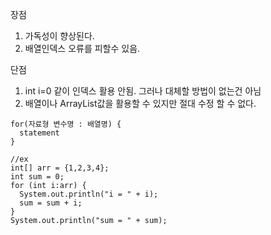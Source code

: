 장점
1. 가독성이 향상된다.
2. 배열인덱스 오류를 피할수 있음.

단점
1. int i=0 같이 인덱스 활용 안됨. 그러나 대체할 방법이 없는건 아님
2. 배열이나 ArrayList값을 활용할 수 있지만 절대 수정 할 수 없다.

```
for(자료형 변수명 : 배열명) {
  statement
}

//ex
int[] arr = {1,2,3,4};
int sum = 0;
for (int i:arr) {
  System.out.println("i = " + i);
  sum = sum + i;
}
System.out.println("sum = " + sum);
```
